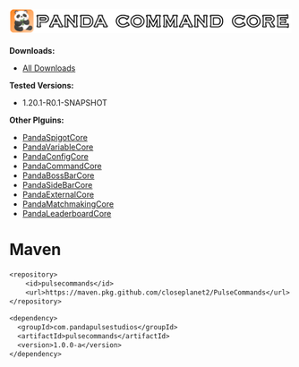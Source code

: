 <h2 align="center">
<br>
<img src="Images/Logo.png" alt="Panda Command Core" width="600">
<br>
</h2>

**Downloads:**
- [All Downloads](https://github.com/Closeplanet2/PandaCommandCore/releases)

**Tested Versions:**
- 1.20.1-R0.1-SNAPSHOT

**Other Plguins:**
- [PandaSpigotCore](https://github.com/Closeplanet2/PandaSpigotCore)
- [PandaVariableCore](https://github.com/Closeplanet2/PandaVariableCore)
- [PandaConfigCore](https://github.com/Closeplanet2/PandaConfigCore)
- [PandaCommandCore](https://github.com/Closeplanet2/PandaCommandCore)
- [PandaBossBarCore](https://github.com/Closeplanet2/PandaBossBarCore)
- [PandaSideBarCore](https://github.com/Closeplanet2/PandaSideBarCore)
- [PandaExternalCore](https://github.com/Closeplanet2/PandaExternalCore)
- [PandaMatchmakingCore](https://github.com/Closeplanet2/PandaMatchmakingCore)
- [PandaLeaderboardCore](https://github.com/Closeplanet2/PandaLeaderboardCore)

# Maven
```
<repository>
    <id>pulsecommands</id>
    <url>https://maven.pkg.github.com/closeplanet2/PulseCommands</url>
</repository>
```
```
<dependency>
  <groupId>com.pandapulsestudios</groupId>
  <artifactId>pulsecommands</artifactId>
  <version>1.0.0-a</version>
</dependency>
```
